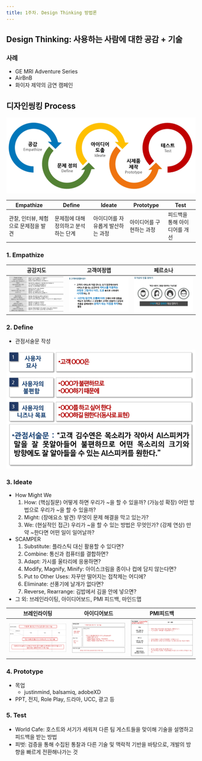 ```yaml
---
title: 1주차. Design Thinking 방법론
---
```


## Design Thinking: 사용하는 사람에 대한 공감 + 기술 

### 사례
- GE MRI Adventure Series
- AirBnB
- 화이자 제약의 금연 캠페인

## 디자인씽킹 Process
![process diagram](designthinking_process_diagram.PNG)

|Empathize|Define|Ideate|Prototype|Test|
|---|---|---|---|---|
|관찰, 인터뷰, 체험으로 문제점을 발견|문제점에 대해 정의하고 분석하는 단계|아이디어를 자유롭게 발산하는 과정|아이디어를 구현하는 과정|피드백을 통해 아이디어를 개선 |

### 1. Empathize
|공감지도|고객여정맵|페르소나|
|---|---|---|
|![empathize_map](https://github.com/cjsonghae/SSAFY_5-/blob/master/_posts/empathize_map.PNG)|![customer_journey](https://github.com/cjsonghae/SSAFY_5-/blob/master/_posts/customer_journey.PNG)|![persona](https://github.com/cjsonghae/SSAFY_5-/blob/master/_posts/persona.PNG)|

### 2. Define
- 관점서술문 작성

![view_description](https://github.com/cjsonghae/SSAFY_5-/blob/master/_posts/view_description.PNG)

### 3. Ideate
- How Might We
  1. How: (핵심질문) 어떻게 하면 우리가 ~을 할 수 있을까? (가능성 확장) 어떤 방법으로 우리가 ~을 할 수 있을까?
  2. Might: (장애요소 발견) 무엇이 문제 해결을 막고 있는가?
  3. We: (현실적인 접근) 우리가 ~을 할 수 있는 방법은 무엇인가? (강제 연상) 만약 ~한다면 어떤 일이 일어날까?
- SCAMPER
  1. Substitute: 플라스틱 대신 활용할 수 있다면?
  2. Combine: 통신과 컴퓨터를 결합하면?
  3. Adapt: 가시를 울타리에 응용하면?
  4. Modify, Magnify, Minify: 아이스크림을 종이나 컵에 담지 않는다면?
  5. Put to Other Uses: 자꾸만 떨어지는 접착제는 어디에?
  6. Eliminate: 선풍기에 날개가 없다면?
  7. Reverse, Rearrange: 김밥에서 김을 안에 넣으면?
- 그 외: 브레인라이팅, 아이디어보드, PMI 피드백, 마인드맵

|브레인라이팅|아이디어보드|PMI피드백|
|---|---|---|
|![brainlighting](https://github.com/cjsonghae/SSAFY_5-/blob/master/_posts/brainlighting.PNG)|![ideaboard](https://github.com/cjsonghae/SSAFY_5-/blob/master/_posts/ideaboard.PNG)|![PMI](https://github.com/cjsonghae/SSAFY_5-/blob/master/_posts/PMI.PNG)|

### 4. Prototype
- 목업
  - justinmind, balsamiq, adobeXD
- PPT, 전지, Role Play, 드라마, UCC, 광고 등

### 5. Test
- World Cafe: 호스트와 서기가 세워져 다른 팀 게스트들을 맞이해 기술을 설명하고 피드백을 받는 방법
- 피벗: 검증을 통해 수집된 통찰과 다른 기술 및 맥락적 기반을 바탕으로, 개발의 방향을 빠르게 전환해나가는 것
